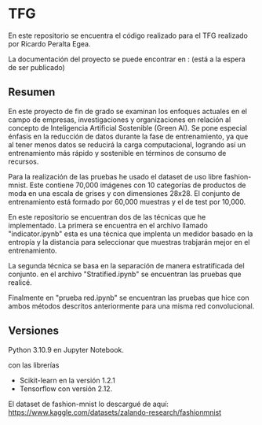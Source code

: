 # TFG

En este repositorio se encuentra el código realizado para el TFG realizado por Ricardo Peralta Egea.

La documentación del proyecto se puede encontrar en : (está a la espera de ser publicado)

## Resumen
En este proyecto de fin de grado se examinan los enfoques actuales en el campo de empresas, investigaciones y organizaciones en relación al concepto de Inteligencia Artificial Sostenible (Green AI). Se pone especial énfasis en la reducción de datos durante la fase de entrenamiento, ya que al tener menos datos se reducirá la carga computacional, logrando así un entrenamiento más rápido y sostenible en términos de consumo de recursos.

Para la realización de las pruebas he usado el dataset de uso libre fashion-mnist. Este contiene 70,000 imágenes con 10 categorías de productos de moda en una escala de grises y con dimensiones 28x28. El conjunto de entrenamiento está formado por 60,000 muestras y el de test por 10,000. 

En este repositorio se encuentran dos de las técnicas que he implementado. La primera se encuentra en el archivo llamado "indicator.ipynb" esta es una técnica que implenta un medidor basado en la entropía y la distancia para seleccionar que muestras trabjarán mejor en el entrenamiento. 

La segunda técnica se basa en la separación de manera estratificada del conjunto. en el archivo "Stratified.ipynb" se encuentran las pruebas que realicé.

Finalmente en "prueba red.ipynb" se encuentran las pruebas que hice con ambos métodos descritos anteriormente para una misma red convolucional.

## Versiones

Python 3.10.9 en Jupyter Notebook. 

con las librerías
 - Scikit-learn en la versión 1.2.1 
 - Tensorflow con versión 2.12.

El dataset de fashion-mnist lo descargué de aquí:
https://www.kaggle.com/datasets/zalando-research/fashionmnist
